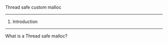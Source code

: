 Thread safe custom malloc

------------------------------------------------------------------------------------------------------------------------
1. Introduction
------------------------------------------------------------------------------------------------------------------------
What is a Thread safe malloc?
